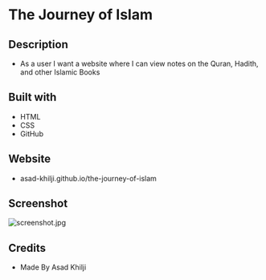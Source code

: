 # The Journey of Islam

## Description
- As a user I want a website where I can view notes on the Quran, Hadith, and other Islamic Books

## Built with
- HTML
- CSS
- GitHub

## Website
- asad-khilji.github.io/the-journey-of-islam

## Screenshot
![screenshot.jpg]()

## Credits
- Made By Asad Khilji